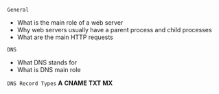  `General`

* What is the main role of a web server
* Why web servers usually have a parent process and child processes
* What are the main HTTP requests

 `DNS`
* What DNS stands for
* What is DNS main role


 `DNS Record Types`
**A**        **CNAME**       **TXT**       **MX**

